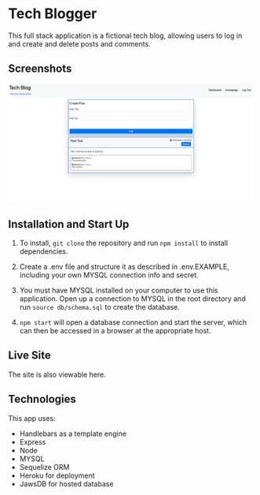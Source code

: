 # Tech Blogger

This full stack application is a fictional tech blog, allowing users to log in and create and delete posts and comments.

## Screenshots

<img src= "./public/assets/img/site-screenshot.png" width="500px"/>

## Installation and Start Up

1. To install, `git clone` the repository and run `npm install` to install dependencies.

2. Create a .env file and structure it as described in .env.EXAMPLE, including your own MYSQL connection info and secret.

3. You must have MYSQL installed on your computer to use this application. Open up a connection to MYSQL in the root directory and run `source db/schema.sql` to create the database.

4. `npm start` will open a database connection and start the server, which can then be accessed in a browser at the appropriate host.

## Live Site

The site is also viewable here.

## Technologies

This app uses:

- Handlebars as a template engine
- Express
- Node
- MYSQL
- Sequelize ORM
- Heroku for deployment
- JawsDB for hosted database
